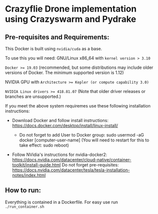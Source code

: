 # Crazyflie Drone implementation using Crazyswarm and Pydrake

## Pre-requisites and Requirements:
This Docker is built using ``nvidia/cuda`` as a base. 

To use this you will need:
   GNU/Linux x86_64 with ``kernel version > 3.10``

   ``Docker >= 19.03`` (recommended, but some distributions may include older versions of Docker. The minimum supported version is 1.12)

   NVIDIA GPU with ``Architecture >= Kepler (or compute capability 3.0)``

   ``NVIDIA Linux drivers >= 418.81.07`` (Note that older driver releases or branches are unsupported.)

If you meet the above system requiremes use these following installation instructions:
* Download Docker and follow install instructions: https://docs.docker.com/desktop/install/linux-install/
    * Do not forget to add User to Docker group: sudo usermod -aG docker [computer-user-name]
    (You will need to restart for this to take effect: sudo reboot)
    
* Follow NVidia's instructions for nvidia-docker2: https://docs.nvidia.com/datacenter/cloud-native/container-toolkit/install-guide.html
    Do not forget pre-requisites: https://docs.nvidia.com/datacenter/tesla/tesla-installation-notes/index.html

## How to run:

Everything is contained in a Dockerfile. For easy use run ``./run_container.sh``
